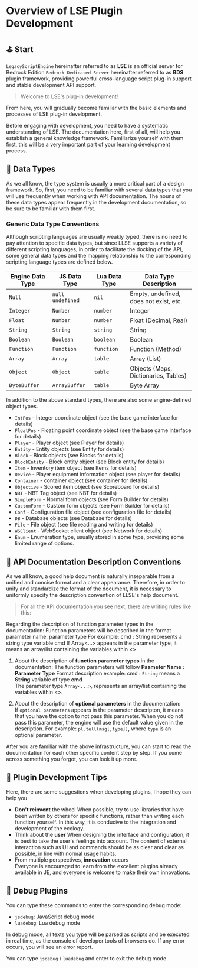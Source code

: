 # Overview of LSE Plugin Development

## ⛳ Start

`LegacyScriptEngine` hereinafter referred to as **LSE** is an official server for Bedrock Edition  `Bedrock Dedicated Server` hereinafter referred to as **BDS** plugin framework, providing powerful cross-language script plug-in support and stable development API support.  

> Welcome to LSE's plug-in development!

From here, you will gradually become familiar with the basic elements and processes of LSE plug-in development. 

Before engaging with development, you need to have a systematic understanding of LSE. The documentation here, first of all, will help you establish a general knowledge framework. 
Familiarize yourself with them first, this will be a very important part of your learning development process. 



## 💊 Data Types

As we all know, the type system is usually a more critical part of a design framework. 
So, first, you need to be familiar with several data types that you will use frequently when working with API documentation. 
The nouns of these data types appear frequently in the development documentation, so be sure to be familiar with them first. 

### Generic Data Type Conventions

Although scripting languages ​​are usually weakly typed, there is no need to pay attention to specific data types, but since LLSE supports a variety of different scripting languages, in order to facilitate the docking of the API, some general data types and the mapping relationship to the corresponding scripting language types are defined below.

| Engine Data Type | JS Data Type       | Lua Data Type | Data Type Description                  |
| ---------------- | ------------------ | ------------- | -------------------------------------- |
| `Null`           | `null` `undefined` | `nil`         | Empty, undefined, does not exist, etc. |
| `Integer`        | `Number`           | `number`      | Integer                                |
| `Float`          | `Number`           | `number`      | Float (Decimal, Real)                  |
| `String`         | `String`           | `string`      | String                                 |
| `Boolean`        | `Boolean`          | `boolean`     | Boolean                                |
| `Function`       | `Function`         | `function`    | Function (Method)                      |
| `Array`          | `Array`            | `table`       | Array (List)                           |
| `Object`         | `Object`           | `table`       | Objects (Maps, Dictionaries, Tables)   |
| `ByteBuffer`     | `ArrayBuffer`      | `table`       | Byte Array                             |

In addition to the above standard types, there are also some engine-defined object types. 

- `IntPos` - Integer coordinate object (see the base game interface for details)
- `FloatPos` - Floating point coordinate object (see the base game interface for details)
- `Player` - Player object (see Player for details)
- `Entity` - Entity objects (see Entity for details) 
- `Block` - Block objects (see Blocks for details)
- `BlockEntity` - Block entity object (see Block entity for details)
- `Item` - Inventory item object (see Items for details)
- `Device` - Player equipment information object (see player for details)
- `Container` - container object (see container for details)
- `Objective` - Scored item object (see Scoreboard for details)
- `NBT` - NBT Tag object (see NBT for details)
- `SimpleForm` - Normal form objects (see Form Builder for details)
- `CustomForm` - Custom form objects (see Form Builder for details)
- `Conf` - Configuration file object (see configuration file for details)
- `DB` - Database objects (see Database for details)
- `File` - File object (see file reading and writing for details)
- `WSClient` - WebSocket client object (see Network for details)
- `Enum` - Enumeration type, usually stored in some type, providing some limited range of options.



## 📌 API Documentation Description Conventions

As we all know, a good help document is naturally inseparable from a unified and concise format and a clear appearance. 
Therefore, in order to unify and standardize the format of the document, it is necessary to uniformly specify the description convention of LLSE's help document. 

> For all the API documentation you see next, there are writing rules like this: 

Regarding the description of function parameter types in the documentation:
Function parameters will be described in the format parameter name: parameter type
For example: cmd : String represents a string type variable cmd
If Array<...> appears in the parameter type, it means an array/list containing the variables within <>

1. About the description of **function parameter types** in the documentation:
   The function parameters will follow **Paameter Name : Parameter Type** Format description example: cmd : `String` means a **String** variable of type **cmd**  
   The parameter type `Array<...>`, represents an array/list containing the variables within <>.
   
2. About the description of **optional parameters** in the documentation:  
   If `optional parameters` appears in the parameter descripton, it means that you have the option to not pass this parameter.
   When you do not pass this parameter, the engine will use the default value given in the description.
   For example: `pl.tell(msg[,type])`, where `type` is an optional parameter.



After you are familiar with the above infrastructure, you can start to read the documentation for each other specific content step by step. 
If you come across something you forgot, you can look it up more. 



## 📜 Plugin Development Tips

Here, there are some suggestions when developing plugins, I hope they can help you 

- **Don't reinvent** the wheel
  When possible, try to use libraries that have been written by others for specific functions, rather than writing each function yourself. In this way, it is conducive to the integration and development of the ecology. 
- Think about the **user**
  When designing the interface and configuration, it is best to take the user's feelings into account. The content of external interaction such as UI and commands should be as clear and clear as possible, in line with normal usage habits. 
- From multiple perspectives, **innovation** occurs  
  Everyone is encouraged to learn from the excellent plugins already available in JE, and everyone is welcome to make their own innovations.

## 📡 Debug Plugins

You can type these commands to enter the corresponding debug mode:

* `jsdebug`: JavaScript debug mode
* `luadebug`: Lua debug mode

In debug mode, all texts you type will be parsed as scripts and be executed in real time, as the console of developer tools of browsers do. If any error occurs, you will see an error report.

You can type `jsdebug` / `luadebug` and enter to exit the debug mode.
